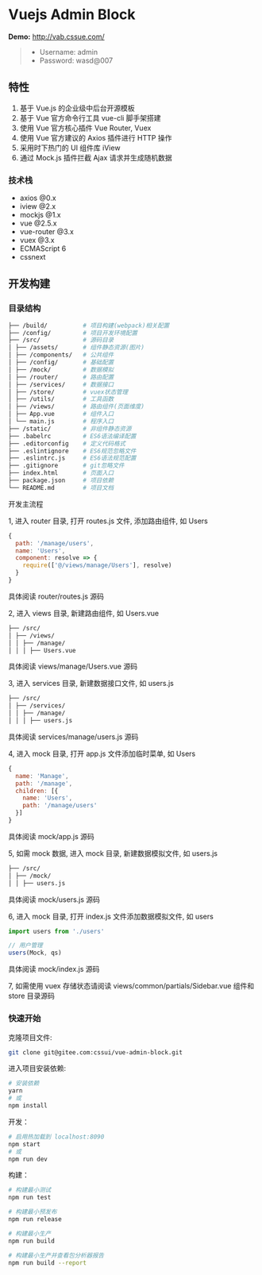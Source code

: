 # Vuejs Admin Block

**Demo:** <http://vab.cssue.com/>

> -   Username: admin
> -   Password: wasd@007

## 特性

1.  基于 Vue.js 的企业级中后台开源模板
2.  基于 Vue 官方命令行工具 vue-cli 脚手架搭建
3.  使用 Vue 官方核心插件 Vue Router, Vuex
4.  使用 Vue 官方建议的 Axios 插件进行 HTTP 操作
5.  采用时下热门的 UI 组件库 iView
6.  通过 Mock.js 插件拦截 Ajax 请求并生成随机数据

### 技术栈

-   axios @0.x
-   iview @2.x
-   mockjs @1.x
-   vue @2.5.x
-   vue-router @3.x
-   vuex @3.x
-   ECMAScript 6
-   cssnext

## 开发构建

### 目录结构

```bash
├── /build/          # 项目构建(webpack)相关配置
├── /config/         # 项目开发环境配置
├── /src/            # 源码目录
│ ├── /assets/       # 组件静态资源(图片)
│ ├── /components/   # 公共组件
│ ├── /config/       # 基础配置
│ ├── /mock/         # 数据模拟
│ ├── /router/       # 路由配置
│ ├── /services/     # 数据接口
│ ├── /store/        # vuex状态管理
│ ├── /utils/        # 工具函数
│ ├── /views/        # 路由组件(页面维度)
│ ├── App.vue        # 组件入口
│ └── main.js        # 程序入口
├── /static/         # 非组件静态资源
├── .babelrc         # ES6语法编译配置
├── .editorconfig    # 定义代码格式
├── .eslintignore    # ES6规范忽略文件
├── .eslintrc.js     # ES6语法规范配置
├── .gitignore       # git忽略文件
├── index.html       # 页面入口
├── package.json     # 项目依赖
└── README.md        # 项目文档
```

开发主流程

1, 进入 router 目录, 打开 routes.js 文件, 添加路由组件, 如 Users

```javascript
{
  path: '/manage/users',
  name: 'Users',
  component: resolve => {
    require(['@/views/manage/Users'], resolve)
  }
}
```

具体阅读 router/routes.js 源码

2, 进入 views 目录, 新建路由组件, 如 Users.vue

```bash
├── /src/
│ ├── /views/
│ │ ├── /manage/
│ │ │ ├── Users.vue
```

具体阅读 views/manage/Users.vue 源码

3, 进入 services 目录, 新建数据接口文件, 如 users.js

```bash
├── /src/
│ ├── /services/
│ │ ├── /manage/
│ │ │ ├── users.js
```

具体阅读 services/manage/users.js 源码

4, 进入 mock 目录, 打开 app.js 文件添加临时菜单, 如 Users

```javascript
{
  name: 'Manage',
  path: '/manage',
  children: [{
    name: 'Users',
    path: '/manage/users'
  }]
}
```

具体阅读 mock/app.js 源码

5, 如需 mock 数据, 进入 mock 目录, 新建数据模拟文件, 如 users.js

```bash
├── /src/
│ ├── /mock/
│ │ ├── users.js
```

具体阅读 mock/users.js 源码

6, 进入 mock 目录, 打开 index.js 文件添加数据模拟文件, 如 users

```javascript
import users from './users'

// 用户管理
users(Mock, qs)
```

具体阅读 mock/index.js 源码

7, 如需使用 vuex 存储状态请阅读 views/common/partials/Sidebar.vue 组件和 store 目录源码

### 快速开始

克隆项目文件:

```bash
git clone git@gitee.com:cssui/vue-admin-block.git
```

进入项目安装依赖:

```bash
# 安装依赖
yarn
# 或
npm install
```

开发：

```bash
# 启用热加载到 localhost:8090
npm start
# 或
npm run dev
```

构建：

```bash
# 构建最小测试
npm run test

# 构建最小预发布
npm run release

# 构建最小生产
npm run build

# 构建最小生产并查看包分析器报告
npm run build --report
```
